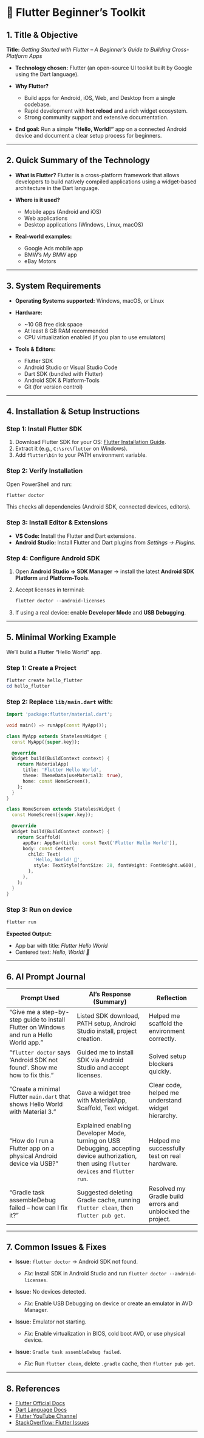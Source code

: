 # 🧰 Flutter Beginner’s Toolkit

## 1. Title & Objective

**Title:** *Getting Started with Flutter – A Beginner’s Guide to Building Cross-Platform Apps*

* **Technology chosen:** Flutter (an open-source UI toolkit built by Google using the Dart language).
* **Why Flutter?**

  * Build apps for Android, iOS, Web, and Desktop from a single codebase.
  * Rapid development with **hot reload** and a rich widget ecosystem.
  * Strong community support and extensive documentation.
* **End goal:** Run a simple **“Hello, World!”** app on a connected Android device and document a clear setup process for beginners.

---

## 2. Quick Summary of the Technology

* **What is Flutter?**
  Flutter is a cross-platform framework that allows developers to build natively compiled applications using a widget-based architecture in the Dart language.

* **Where is it used?**

  * Mobile apps (Android and iOS)
  * Web applications
  * Desktop applications (Windows, Linux, macOS)

* **Real-world examples:**

  * Google Ads mobile app
  * BMW’s *My BMW* app
  * eBay Motors

---

## 3. System Requirements

* **Operating Systems supported:** Windows, macOS, or Linux
* **Hardware:**

  * \~10 GB free disk space
  * At least 8 GB RAM recommended
  * CPU virtualization enabled (if you plan to use emulators)
* **Tools & Editors:**

  * Flutter SDK
  * Android Studio or Visual Studio Code
  * Dart SDK (bundled with Flutter)
  * Android SDK & Platform-Tools
  * Git (for version control)

---

## 4. Installation & Setup Instructions

### Step 1: Install Flutter SDK

1. Download Flutter SDK for your OS: [Flutter Installation Guide](https://docs.flutter.dev/get-started/install).
2. Extract it (e.g., `C:\src\flutter` on Windows).
3. Add `flutter\bin` to your PATH environment variable.

### Step 2: Verify Installation

Open PowerShell and run:

```powershell
flutter doctor
```

This checks all dependencies (Android SDK, connected devices, editors).

### Step 3: Install Editor & Extensions

* **VS Code:** Install the Flutter and Dart extensions.
* **Android Studio:** Install Flutter and Dart plugins from *Settings → Plugins*.

### Step 4: Configure Android SDK

1. Open **Android Studio → SDK Manager** → install the latest **Android SDK Platform** and **Platform-Tools**.
2. Accept licenses in terminal:

   ```powershell
   flutter doctor --android-licenses
   ```
3. If using a real device: enable **Developer Mode** and **USB Debugging**.

---

## 5. Minimal Working Example

We’ll build a Flutter “Hello World” app.

### Step 1: Create a Project

```powershell
flutter create hello_flutter
cd hello_flutter
```

### Step 2: Replace `lib/main.dart` with:

```dart
import 'package:flutter/material.dart';

void main() => runApp(const MyApp());

class MyApp extends StatelessWidget {
  const MyApp({super.key});

  @override
  Widget build(BuildContext context) {
    return MaterialApp(
      title: 'Flutter Hello World',
      theme: ThemeData(useMaterial3: true),
      home: const HomeScreen(),
    );
  }
}

class HomeScreen extends StatelessWidget {
  const HomeScreen({super.key});

  @override
  Widget build(BuildContext context) {
    return Scaffold(
      appBar: AppBar(title: const Text('Flutter Hello World')),
      body: const Center(
        child: Text(
          'Hello, World! 👋',
          style: TextStyle(fontSize: 28, fontWeight: FontWeight.w600),
        ),
      ),
    );
  }
}
```

### Step 3: Run on device

```powershell
flutter run
```

**Expected Output:**

* App bar with title: *Flutter Hello World*
* Centered text: *Hello, World! 👋*

---

## 6. AI Prompt Journal

| Prompt Used                                                                             | AI’s Response (Summary)                                                                                                                      | Reflection                                                 |
| --------------------------------------------------------------------------------------- | -------------------------------------------------------------------------------------------------------------------------------------------- | ---------------------------------------------------------- |
| “Give me a step-by-step guide to install Flutter on Windows and run a Hello World app.” | Listed SDK download, PATH setup, Android Studio install, project creation.                                                                   | Helped me scaffold the environment correctly.              |
| “`flutter doctor` says ‘Android SDK not found’. Show me how to fix this.”               | Guided me to install SDK via Android Studio and accept licenses.                                                                             | Solved setup blockers quickly.                             |
| “Create a minimal Flutter `main.dart` that shows Hello World with Material 3.”          | Gave a widget tree with MaterialApp, Scaffold, Text widget.                                                                                  | Clear code, helped me understand widget hierarchy.         |
| “How do I run a Flutter app on a physical Android device via USB?”                      | Explained enabling Developer Mode, turning on USB Debugging, accepting device authorization, then using `flutter devices` and `flutter run`. | Helped me successfully test on real hardware.              |
| “Gradle task assembleDebug failed – how can I fix it?”                                  | Suggested deleting Gradle cache, running `flutter clean`, then `flutter pub get`.                                                            | Resolved my Gradle build errors and unblocked the project. |

---

## 7. Common Issues & Fixes

* **Issue:** `flutter doctor` → Android SDK not found.

  * *Fix:* Install SDK in Android Studio and run `flutter doctor --android-licenses`.

* **Issue:** No devices detected.

  * *Fix:* Enable USB Debugging on device or create an emulator in AVD Manager.

* **Issue:** Emulator not starting.

  * *Fix:* Enable virtualization in BIOS, cold boot AVD, or use physical device.

* **Issue:** `Gradle task assembleDebug failed`.

  * *Fix:* Run `flutter clean`, delete `.gradle` cache, then `flutter pub get`.

---

## 8. References

* [Flutter Official Docs](https://docs.flutter.dev/)
* [Dart Language Docs](https://dart.dev/guides)
* [Flutter YouTube Channel](https://www.youtube.com/c/flutterdev)
* [StackOverflow: Flutter Issues](https://stackoverflow.com/questions/tagged/flutter)

---